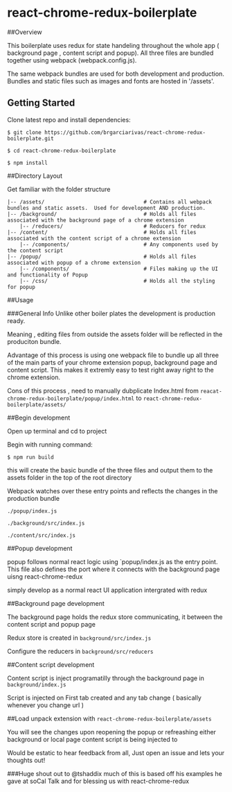 # react-chrome-redux-boilerplate


##Overview

This boilerplate uses redux for state handeling throughout the whole app ( background page , content script and popup). All three files are bundled together using webpack (webpack.config.js).

The same webpack bundles are used for both development and production.  Bundles and static files such as images and fonts are hosted in '/assets'.

## Getting Started

Clone latest repo and install dependencies:

	$ git clone https://github.com/brgarciarivas/react-chrome-redux-boilerplate.git

	$ cd react-chrome-redux-boilerplate
	
	$ npm install


##Directory Layout

Get familiar with the folder structure

```
|-- /assets/								# Contains all webpack bundles and static assets.  Used for development AND production.
|-- /background/							# Holds all files associated with the background page of a chrome extension
	|-- /reducers/							# Reducers for redux
|-- /content/								# Holds all files associated with the content script of a chrome extension
	|-- /components/						# Any components used by the content script 
|-- /popup/									# Holds all files associated with popup of a chrome extension
	|-- /components/						# Files making up the UI and functionality of Popup
	|-- /css/								# Holds all the styling for popup
```

##Usage 

###General Info
Unlike other boiler plates the development is production ready.

Meaning , editing files from outside the assets folder will be reflected in the produciton bundle.

Advantage of this process is using one webpack file to bundle up all three of the main parts of your chrome extension popup, background page and content script. This makes it extremly easy to test right away right to the chrome extension.

Cons of this process , need to manually dubplicate Index.html from `reacat-chrome-redux-boilerplate/popup/index.html` to `react-chrome-redux-boilerplate/assets/`

##Begin development

Open up terminal and cd to project

Begin with running command:

	$ npm run build

this will create the basic bundle of the three files and output them to the assets folder in the top of the root directory

Webpack watches over these entry points and reflects the changes in the production bundle 	

	./popup/index.js

	./background/src/index.js

	./content/src/index.js


##Popup development

popup follows normal react logic using `popup/index.js as the entry point. This file also defines the port where it connects with the background page uisng react-chrome-redux

simply develop as a normal react UI application intergrated with redux

##Background page development

The background page holds the redux store communicating, it between the content script and popup page

Redux store is created in `background/src/index.js`
	
Configure the reducers in `background/src/reducers`

##Content script development

Content script is inject programatilly through the background page in `background/index.js`

Script is injected on First tab created and any tab change ( basically whenever you change url )


##Load unpack extension with `react-chrome-redux-boilerplate/assets`

You will see the changes upon reopening the popup or refreashing either background or local page content script is being injected to


Would be estatic to hear feedback from all, Just open an issue and lets your thoughts out!


###Huge shout out to @tshaddix much of this is based off his examples he gave at soCal Talk and for blessing us with react-chrome-redux






